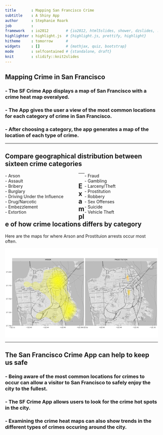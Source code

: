 ```yaml
---
title       : Mapping San Francisco Crime
subtitle    : A Shiny App
author      : Stephanie Roark
job         : 
framework   : io2012        # {io2012, html5slides, shower, dzslides, ...}
highlighter : highlight.js  # {highlight.js, prettify, highlight}
hitheme     : tomorrow      # 
widgets     : []            # {mathjax, quiz, bootstrap}
mode        : selfcontained # {standalone, draft}
knit        : slidify::knit2slides
---
```


<style>
.title-slide {
  background-color: #EEEB7D;
}
</style>

## Mapping Crime in San Francisco

### - The SF Crime App displays a map of San Francisco with a crime heat map overalyed.


### - The App gives the user a view of the most common locations for each category of crime in San Francisco.


### - After choosing a category, the app generates a map of the location of each type of crime.

---

## Compare geographical distribution between sixteen crime categories

<div class='left' style='float:left;width:48%'>
- Arson<br/> 
- Assault<br/>
- Bribery<br/>
- Burglary<br/> 
- Driving Under the Influence<br/>
- Drug/Narcotic<br/>
- Embezzlement<br/>
- Extortion
</div>    
<div class='right' style='float:right;width:48%'>
- Fraud<br/>
- Gambling<br/>
- Larceny/Theft<br/>
- Prostitution<br/>
- Robbery<br/>
- Sex Offenses<br/>
- Suicide<br/>
- Vehicle Theft
</div>

---

## Example of how crime locations differs by category

Here are the maps for where Arson and Prostituion arrests occur most often.


<img src="assets/fig/unnamed-chunk-2-1.png" title="plot of chunk unnamed-chunk-2" alt="plot of chunk unnamed-chunk-2" style="display: block; margin: auto;" />


---

## The San Francisco Crime App can help to keep us safe

### - Being aware of the most common locations for crimes to occur can allow a visitor to San Francisco to safely enjoy the city to the fullest.

### - The SF Crime App allows users to look for the crime hot spots in the city.

### - Examining the crime heat maps can also show trends in the different types of crimes occuring around the city.
